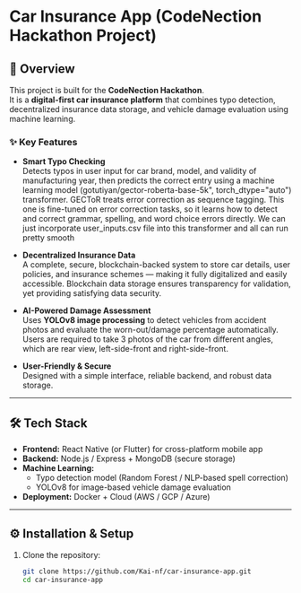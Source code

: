# Car Insurance App (CodeNection Hackathon Project)

## 🚗 Overview
This project is built for the **CodeNection Hackathon**.  
It is a **digital-first car insurance platform** that combines typo detection, decentralized insurance data storage, and vehicle damage evaluation using machine learning.

### ✨ Key Features
- **Smart Typo Checking**  
  Detects typos in user input for car brand, model, and validity of manufacturing year, then predicts the correct entry using a machine learning model (gotutiyan/gector-roberta-base-5k", torch_dtype="auto") transformer.
  GECToR treats error correction as sequence tagging.
  This one is fine-tuned on error correction tasks, so it learns how to detect and correct grammar, spelling, and word choice errors directly.
  We can just incorporate user_inputs.csv file into this transformer and all can run pretty smooth 

- **Decentralized Insurance Data**  
  A complete, secure, blockchain-backed system to store car details, user policies, and insurance schemes — making it fully digitalized and easily accessible. Blockchain data storage ensures transparency for validation, yet providing satisfying data security.

- **AI-Powered Damage Assessment**  
  Uses **YOLOv8 image processing** to detect vehicles from accident photos and evaluate the worn-out/damage percentage automatically. Users are required to take 3 photos of the car from different angles, which are rear view, left-side-front and right-side-front.

- **User-Friendly & Secure**  
  Designed with a simple interface, reliable backend, and robust data storage.

---

## 🛠️ Tech Stack
- **Frontend:** React Native (or Flutter) for cross-platform mobile app  
- **Backend:** Node.js / Express + MongoDB (secure storage)  
- **Machine Learning:**  
  - Typo detection model (Random Forest / NLP-based spell correction)  
  - YOLOv8 for image-based vehicle damage evaluation  
- **Deployment:** Docker + Cloud (AWS / GCP / Azure)  

---

## ⚙️ Installation & Setup
1. Clone the repository:
   ```bash
   git clone https://github.com/Kai-nf/car-insurance-app.git
   cd car-insurance-app
